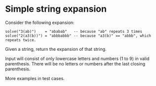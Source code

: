 # Simple string expansion

Consider the following expansion:

	solve("3(ab)")    = "ababab"   -- because "ab" repeats 3 times
	solve("2(a3(b))") = "abbbabbb" -- because "a3(b)" == "abbb", which repeats twice.

Given a string, return the expansion of that string.

Input will consist of only lowercase letters and numbers (1 to 9) in valid parenthesis. 
There will be no letters or numbers after the last closing parenthesis.

More examples in test cases. 
